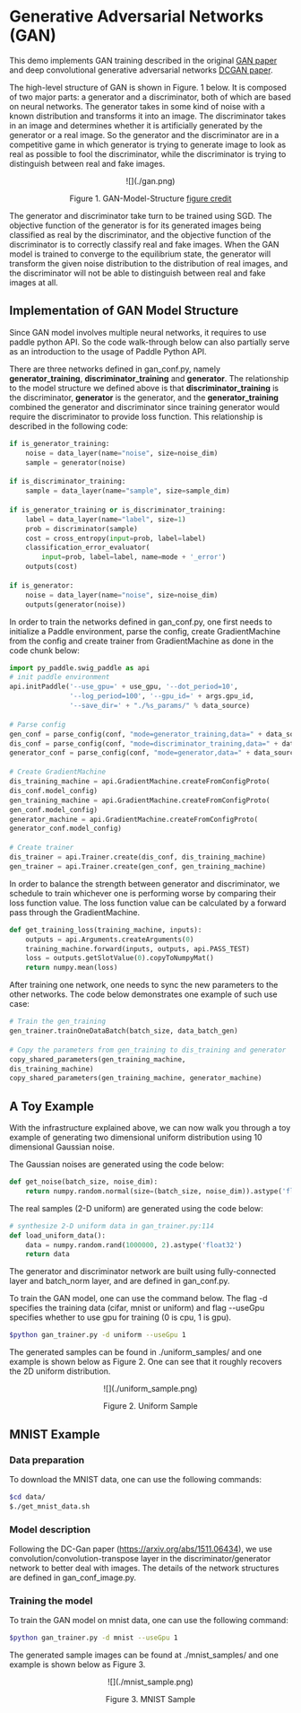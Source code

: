 # Generative Adversarial Networks (GAN) 

This demo implements GAN training described in the original [GAN paper](https://arxiv.org/abs/1406.2661) and deep convolutional generative adversarial networks [DCGAN paper](https://arxiv.org/abs/1511.06434).

The high-level structure of GAN is shown in Figure. 1 below. It is composed of two major parts: a generator and a discriminator, both of which are based on neural networks. The generator takes in some kind of noise with a known distribution and transforms it into an image. The discriminator takes in an image and determines whether it is artificially generated by the generator or a real image. So the generator and the discriminator are in a competitive game in which generator is trying to generate image to look as real as possible to fool the discriminator, while the discriminator is trying to distinguish between real and fake images. 

<center>![](./gan.png)</center>
<p align="center">
    Figure 1. GAN-Model-Structure
    <a href="https://ishmaelbelghazi.github.io/ALI/">figure credit</a>
</p>

The generator and discriminator take turn to be trained using SGD. The objective function of the generator is for its generated images being classified as real by the discriminator, and the objective function of the discriminator is to correctly classify real and fake images. When the GAN model is trained to converge to the equilibrium state, the generator will transform the given noise distribution to the distribution of real images, and the discriminator will not be able to distinguish between real and fake images at all. 

## Implementation of GAN Model Structure
Since GAN model involves multiple neural networks, it requires to use paddle python API. So the code walk-through below can also partially serve as an introduction to the usage of Paddle Python API.

There are three networks defined in gan_conf.py, namely **generator_training**, **discriminator_training** and **generator**. The relationship to the model structure we defined above is that **discriminator_training** is the discriminator, **generator** is the generator, and the **generator_training** combined the generator and discriminator since training generator would require the discriminator to provide loss function. This relationship is described in the following code:
```python
if is_generator_training:
    noise = data_layer(name="noise", size=noise_dim)
    sample = generator(noise)

if is_discriminator_training:
    sample = data_layer(name="sample", size=sample_dim)

if is_generator_training or is_discriminator_training:
    label = data_layer(name="label", size=1)
    prob = discriminator(sample)
    cost = cross_entropy(input=prob, label=label)
    classification_error_evaluator(
        input=prob, label=label, name=mode + '_error')
    outputs(cost)

if is_generator:
    noise = data_layer(name="noise", size=noise_dim)
    outputs(generator(noise))
```

In order to train the networks defined in gan_conf.py, one first needs to initialize a Paddle environment, parse the config, create GradientMachine from the config and create trainer from GradientMachine as done in the code chunk below:
```python
import py_paddle.swig_paddle as api
# init paddle environment
api.initPaddle('--use_gpu=' + use_gpu, '--dot_period=10',
               '--log_period=100', '--gpu_id=' + args.gpu_id,
               '--save_dir=' + "./%s_params/" % data_source)

# Parse config
gen_conf = parse_config(conf, "mode=generator_training,data=" + data_source)
dis_conf = parse_config(conf, "mode=discriminator_training,data=" + data_source)
generator_conf = parse_config(conf, "mode=generator,data=" + data_source)

# Create GradientMachine
dis_training_machine = api.GradientMachine.createFromConfigProto(
dis_conf.model_config)
gen_training_machine = api.GradientMachine.createFromConfigProto(
gen_conf.model_config)
generator_machine = api.GradientMachine.createFromConfigProto(
generator_conf.model_config)

# Create trainer
dis_trainer = api.Trainer.create(dis_conf, dis_training_machine)
gen_trainer = api.Trainer.create(gen_conf, gen_training_machine)
```

In order to balance the strength between generator and discriminator, we schedule to train whichever one is performing worse by comparing their loss function value. The loss function value can be calculated by a forward pass through the GradientMachine.
```python
def get_training_loss(training_machine, inputs):
    outputs = api.Arguments.createArguments(0)
    training_machine.forward(inputs, outputs, api.PASS_TEST)
    loss = outputs.getSlotValue(0).copyToNumpyMat()
    return numpy.mean(loss)
```

After training one network, one needs to sync the new parameters to the other networks. The code below demonstrates one example of such use case:
```python
# Train the gen_training
gen_trainer.trainOneDataBatch(batch_size, data_batch_gen)

# Copy the parameters from gen_training to dis_training and generator
copy_shared_parameters(gen_training_machine,
dis_training_machine)
copy_shared_parameters(gen_training_machine, generator_machine)
```


## A Toy Example 
With the infrastructure explained above, we can now walk you through a toy example of generating two dimensional uniform distribution using 10 dimensional Gaussian noise. 

The Gaussian noises are generated using the code below:
```python
def get_noise(batch_size, noise_dim):
    return numpy.random.normal(size=(batch_size, noise_dim)).astype('float32')
```

The real samples (2-D uniform) are generated using the code below:
```python
# synthesize 2-D uniform data in gan_trainer.py:114
def load_uniform_data():
    data = numpy.random.rand(1000000, 2).astype('float32')
    return data
```

The generator and discriminator network are built using fully-connected layer and batch_norm layer, and are defined in gan_conf.py. 

To train the GAN model, one can use the command below. The flag -d specifies the training data (cifar, mnist or uniform) and flag --useGpu specifies whether to use gpu for training (0 is cpu, 1 is gpu).  
```bash
$python gan_trainer.py -d uniform --useGpu 1
```
The generated samples can be found in ./uniform_samples/ and one example is shown below as Figure 2. One can see that it roughly recovers the 2D uniform distribution. 

<center>![](./uniform_sample.png)</center>
<p align="center">
    Figure 2. Uniform Sample
</p>

## MNIST Example
### Data preparation
To download the MNIST data, one can use the following commands:
```bash
$cd data/
$./get_mnist_data.sh
```

### Model description
Following the DC-Gan paper (https://arxiv.org/abs/1511.06434), we use convolution/convolution-transpose layer in the discriminator/generator network to better deal with images. The details of the network structures are defined in gan_conf_image.py. 

### Training the model
To train the GAN model on mnist data, one can use the following command:
```bash
$python gan_trainer.py -d mnist --useGpu 1
```
The generated sample images can be found at ./mnist_samples/ and one example is shown below as Figure 3. 
<center>![](./mnist_sample.png)</center>
<p align="center">
    Figure 3. MNIST Sample
</p>
